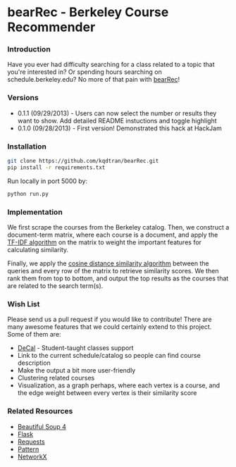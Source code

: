 bearRec - Berkeley Course Recommender
=====================================

### Introduction
Have you ever had difficulty searching for a class related to a topic 
that you're interested in? Or spending hours searching on schedule.berkeley.edu? 
No more of that pain with [bearRec](https://bearrec.herokuapp.com/)!

### Versions
* 0.1.1 (09/29/2013) - Users can now select the number or results they want to show. Add detailed README instuctions and toggle highlight        
* 0.1.0 (09/28/2013) - First version! Demonstrated this hack at HackJam

### Installation
```bash
git clone https://github.com/kqdtran/bearRec.git      
pip install -r requirements.txt
```    

Run locally in port 5000 by:    

```python
python run.py
```

### Implementation
We first scrape the courses from the Berkeley catalog. Then, we construct a document-term 
matrix, where each course is a document, and apply the [TF-IDF algorithm](https://en.wikipedia.org/wiki/Tf%E2%80%93idf) 
on the matrix to weight the important features for calculating similarity.     

Finally, we apply the [cosine distance similarity algorithm](https://en.wikipedia.org/wiki/Cosine_similarity) 
between the queries and every row of the matrix to retrieve similarity scores. 
We then rank them from top to bottom, and output the top results as the 
courses that are related to the search term(s).    

### Wish List
Please send us a pull request if you would like to contribute! There are many awesome features 
that we could certainly extend to this project. Some of them are:    

* [DeCal](http://www.decal.org/) - Student-taught classes support
* Link to the current schedule/catalog so people can find course description
* Make the output a bit more user-friendly
* Clustering related courses
* Visualization, as a graph perhaps, where each vertex is a course, and the edge 
weight between every vertex is their similarity score

### Related Resources
* [Beautiful Soup 4](http://www.crummy.com/software/BeautifulSoup/)   
* [Flask](http://flask.pocoo.org/)
* [Requests](http://docs.python-requests.org/en/latest/)
* [Pattern](http://www.clips.ua.ac.be/pattern)   
* [NetworkX](http://networkx.github.io/)   
